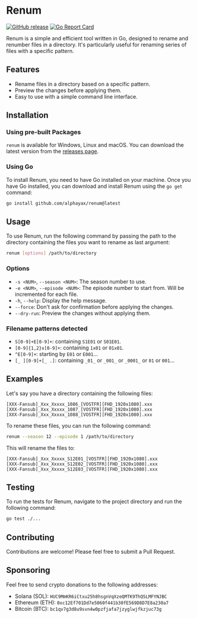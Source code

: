 # Renum

[![GitHub release](https://img.shields.io/github/v/release/alphayax/renum)](https://github.com/alphayax/renum/releases/latest)
[![Go Report Card](https://goreportcard.com/badge/github.com/alphayax/renum)](https://goreportcard.com/report/github.com/alphayax/renum)

Renum is a simple and efficient tool written in Go, designed to rename and renumber files in a directory. It's particularly useful for renaming series of files with a specific pattern.

## Features

- Rename files in a directory based on a specific pattern.
- Preview the changes before applying them.
- Easy to use with a simple command line interface.

## Installation

### Using pre-built Packages

`renum` is available for Windows, Linux and macOS. You can download the latest version from the [releases page](https://github.com/alphayax/renum/releases).

### Using Go

To install Renum, you need to have Go installed on your machine. Once you have Go installed, you can download and install Renum using the `go get` command:

```bash
go install github.com/alphayax/renum@latest
```

## Usage
To use Renum, run the following command by passing the path to the directory containing the files you want to rename as last argument:
```bash
renum [options] /path/to/directory
```
### Options
- `-s <NUM>`, `--season <NUM>`: The season number to use.
- `-e <NUM>`, `--episode <NUM>`: The episode number to start from. Will be incremented for each file.
- `-h`, `--help`: Display the help message.
- `--force`: Don't ask for confirmation before applying the changes.
- `--dry-run`: Preview the changes without applying them.

### Filename patterns detected
- `S[0-9]+E[0-9]+`: containing `S1E01` or `S01E01`.
- ` [0-9]{1,2}x[0-9]+ `: containing ` 1x01 ` or ` 01x01 `.
- `^E[0-9]+`: starting by `E01` or `E001`...
- `[_ ][0-9]+[_ .]`: containing `_01_` or `_001_` or `_0001_` or ` 01 ` or `001`...

## Examples

Let's say you have a directory containing the following files:
```
[XXX-Fansub]_Xxx_Xxxxx_1086_[VOSTFR][FHD_1920x1080].xxx
[XXX-Fansub]_Xxx_Xxxxx_1087_[VOSTFR][FHD_1920x1080].xxx
[XXX-Fansub]_Xxx_Xxxxx_1088_[VOSTFR][FHD_1920x1080].xxx
```

To rename these files, you can run the following command:
```bash
renum --season 12 --episode 1 /path/to/directory
```

This will rename the files to:
```
[XXX-Fansub]_Xxx_Xxxxx_S12E01_[VOSTFR][FHD_1920x1080].xxx
[XXX-Fansub]_Xxx_Xxxxx_S12E02_[VOSTFR][FHD_1920x1080].xxx
[XXX-Fansub]_Xxx_Xxxxx_S12E03_[VOSTFR][FHD_1920x1080].xxx
```


## Testing
To run the tests for Renum, navigate to the project directory and run the following command:
```bash
go test ./...
```


## Contributing
Contributions are welcome! Please feel free to submit a Pull Request.


## Sponsoring
Feel free to send crypto donations to the following addresses:
- Solana (SOL): `HUC9MmKR6iCtxu25h8hsgnVqXzeQMTK9ThQSLMFYNJBC`
- Ethereum (ETH): `0xc12Ef701Dd7e5060f441b30fE569D8D7E8a230a7`
- Bitcoin (BTC): `bc1qv7g3d8u9svn4w0pzfjafa7jzyglwjfkzjuc73g`
